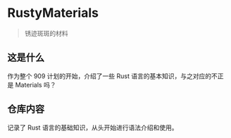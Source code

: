 # RustyMaterials

> 锈迹斑斑的材料

## 这是什么

作为整个 909 计划的开始，介绍了一些 Rust 语言的基本知识，与之对应的不正是 Materials 吗？

## 仓库内容

记录了 Rust 语言的基础知识，从头开始进行语法介绍和使用。